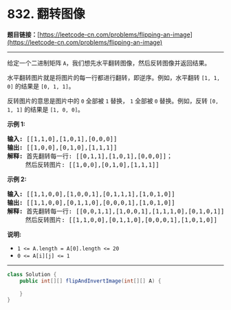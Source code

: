 # 832. 翻转图像

**题目链接：**[https://leetcode-cn.com/problems/flipping-an-image](https://leetcode-cn.com/problems/flipping-an-image)

---

<div class="content__1Y2H">
 <div class="notranslate">
  <p>给定一个二进制矩阵&nbsp;<code>A</code>，我们想先水平翻转图像，然后反转图像并返回结果。</p> 
  <p>水平翻转图片就是将图片的每一行都进行翻转，即逆序。例如，水平翻转&nbsp;<code>[1, 1, 0]</code>&nbsp;的结果是&nbsp;<code>[0, 1, 1]</code>。</p> 
  <p>反转图片的意思是图片中的&nbsp;<code>0</code>&nbsp;全部被&nbsp;<code>1</code>&nbsp;替换，&nbsp;<code>1</code>&nbsp;全部被&nbsp;<code>0</code>&nbsp;替换。例如，反转&nbsp;<code>[0, 1, 1]</code>&nbsp;的结果是&nbsp;<code>[1, 0, 0]</code>。</p> 
  <p><strong>示例 1:</strong></p> 
  <pre class="language-text"><strong>输入: </strong>[[1,1,0],[1,0,1],[0,0,0]]
<strong>输出: </strong>[[1,0,0],[0,1,0],[1,1,1]]
<strong>解释:</strong> 首先翻转每一行: [[0,1,1],[1,0,1],[0,0,0]]；
     然后反转图片: [[1,0,0],[0,1,0],[1,1,1]]
</pre> 
  <p><strong>示例 2:</strong></p> 
  <pre class="language-text"><strong>输入: </strong>[[1,1,0,0],[1,0,0,1],[0,1,1,1],[1,0,1,0]]
<strong>输出: </strong>[[1,1,0,0],[0,1,1,0],[0,0,0,1],[1,0,1,0]]
<strong>解释:</strong> 首先翻转每一行: [[0,0,1,1],[1,0,0,1],[1,1,1,0],[0,1,0,1]]；
     然后反转图片: [[1,1,0,0],[0,1,1,0],[0,0,0,1],[1,0,1,0]]
</pre> 
  <p><strong>说明:</strong></p> 
  <ul> 
   <li><code>1 &lt;= A.length = A[0].length &lt;= 20</code></li> 
   <li><code>0 &lt;= A[i][j]&nbsp;&lt;=&nbsp;1</code></li> 
  </ul> 
 </div>
</div>

---

```java
class Solution {
    public int[][] flipAndInvertImage(int[][] A) {
        
    }
}
```